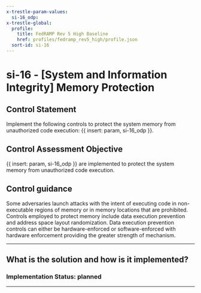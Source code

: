 ```yaml
---
x-trestle-param-values:
  si-16_odp:
x-trestle-global:
  profile:
    title: FedRAMP Rev 5 High Baseline
    href: profiles/fedramp_rev5_high/profile.json
  sort-id: si-16
---
```


# si-16 - \[System and Information Integrity\] Memory Protection

## Control Statement

Implement the following controls to protect the system memory from unauthorized code execution: {{ insert: param, si-16_odp }}.

## Control Assessment Objective

{{ insert: param, si-16_odp }} are implemented to protect the system memory from unauthorized code execution.

## Control guidance

Some adversaries launch attacks with the intent of executing code in non-executable regions of memory or in memory locations that are prohibited. Controls employed to protect memory include data execution prevention and address space layout randomization. Data execution prevention controls can either be hardware-enforced or software-enforced with hardware enforcement providing the greater strength of mechanism.

______________________________________________________________________

## What is the solution and how is it implemented?

<!-- For implementation status enter one of: implemented, partial, planned, alternative, not-applicable -->

<!-- Note that the list of rules under ### Rules: is read-only and changes will not be captured after assembly to JSON -->

<!-- Add control implementation description here for control: si-16 -->

### Implementation Status: planned

______________________________________________________________________
